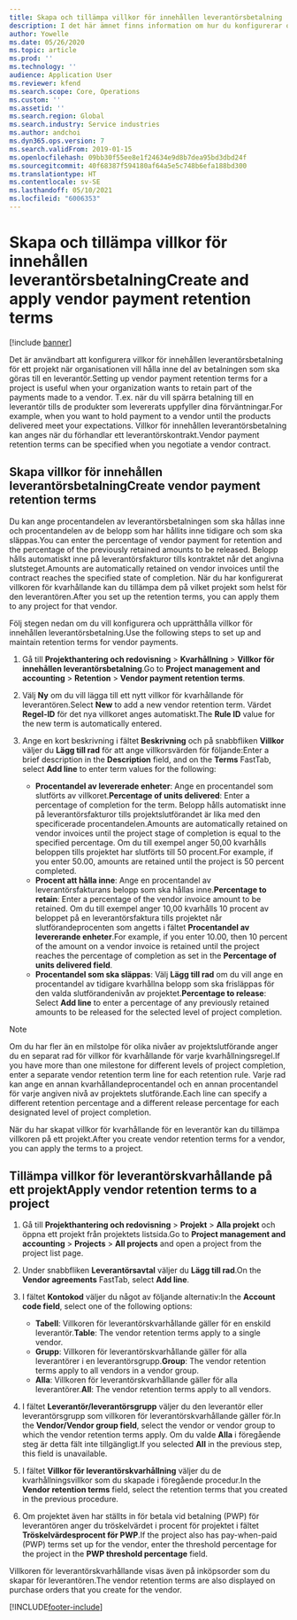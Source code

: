 ```yaml
---
title: Skapa och tillämpa villkor för innehållen leverantörsbetalning
description: I det här ämnet finns information om hur du konfigurerar och upprätthåller villkor för innehållen leverantörsbetalning.
author: Yowelle
ms.date: 05/26/2020
ms.topic: article
ms.prod: ''
ms.technology: ''
audience: Application User
ms.reviewer: kfend
ms.search.scope: Core, Operations
ms.custom: ''
ms.assetid: ''
ms.search.region: Global
ms.search.industry: Service industries
ms.author: andchoi
ms.dyn365.ops.version: 7
ms.search.validFrom: 2019-01-15
ms.openlocfilehash: 09bb30f55ee8e1f24634e9d8b7dea95bd3dbd24f
ms.sourcegitcommit: 40f68387f594180af64a5e5c748b6efa188bd300
ms.translationtype: HT
ms.contentlocale: sv-SE
ms.lasthandoff: 05/10/2021
ms.locfileid: "6006353"
---
```

# <a name="create-and-apply-vendor-payment-retention-terms"></a><span data-ttu-id="69f04-103">Skapa och tillämpa villkor för innehållen leverantörsbetalning</span><span class="sxs-lookup"><span data-stu-id="69f04-103">Create and apply vendor payment retention terms</span></span>

[!include [banner](../includes/banner.md)] 

<span data-ttu-id="69f04-104">Det är användbart att konfigurera villkor för innehållen leverantörsbetalning för ett projekt när organisationen vill hålla inne del av betalningen som ska göras till en leverantör.</span><span class="sxs-lookup"><span data-stu-id="69f04-104">Setting up vendor payment retention terms for a project is useful when your organization wants to retain part of the payments made to a vendor.</span></span> <span data-ttu-id="69f04-105">T.ex. när du vill spärra betalning till en leverantör tills de produkter som levererats uppfyller dina förväntningar.</span><span class="sxs-lookup"><span data-stu-id="69f04-105">For example, when you want to hold payment to a vendor until the products delivered meet your expectations.</span></span> <span data-ttu-id="69f04-106">Villkor för innehållen leverantörsbetalning kan anges när du förhandlar ett leverantörskontrakt.</span><span class="sxs-lookup"><span data-stu-id="69f04-106">Vendor payment retention terms can be specified when you negotiate a vendor contract.</span></span>

## <a name="create-vendor-payment-retention-terms"></a><span data-ttu-id="69f04-107">Skapa villkor för innehållen leverantörsbetalning</span><span class="sxs-lookup"><span data-stu-id="69f04-107">Create vendor payment retention terms</span></span>

<span data-ttu-id="69f04-108">Du kan ange procentandelen av leverantörsbetalningen som ska hållas inne och procentandelen av de belopp som har hållits inne tidigare och som ska släppas.</span><span class="sxs-lookup"><span data-stu-id="69f04-108">You can enter the percentage of vendor payment for retention and the percentage of the previously retained amounts to be released.</span></span> <span data-ttu-id="69f04-109">Belopp hålls automatiskt inne på leverantörsfakturor tills kontraktet når det angivna slutsteget.</span><span class="sxs-lookup"><span data-stu-id="69f04-109">Amounts are automatically retained on vendor invoices until the contract reaches the specified state of completion.</span></span> <span data-ttu-id="69f04-110">När du har konfigurerat villkoren för kvarhållande kan du tillämpa dem på vilket projekt som helst för den leverantören.</span><span class="sxs-lookup"><span data-stu-id="69f04-110">After you set up the retention terms, you can apply them to any project for that vendor.</span></span>

<span data-ttu-id="69f04-111">Följ stegen nedan om du vill konfigurera och upprätthålla villkor för innehållen leverantörsbetalning.</span><span class="sxs-lookup"><span data-stu-id="69f04-111">Use the following steps to set up and maintain retention terms for vendor payments.</span></span> 

1. <span data-ttu-id="69f04-112">Gå till **Projekthantering och redovisning** > **Kvarhållning** > **Villkor för innehållen leverantörsbetalning**.</span><span class="sxs-lookup"><span data-stu-id="69f04-112">Go to **Project management and accounting** > **Retention** > **Vendor payment retention terms**.</span></span>
2. <span data-ttu-id="69f04-113">Välj **Ny** om du vill lägga till ett nytt villkor för kvarhållande för leverantören.</span><span class="sxs-lookup"><span data-stu-id="69f04-113">Select **New** to add a new vendor retention term.</span></span> <span data-ttu-id="69f04-114">Värdet **Regel-ID** för det nya villkoret anges automatiskt.</span><span class="sxs-lookup"><span data-stu-id="69f04-114">The **Rule ID** value for the new term is automatically entered.</span></span> 
3. <span data-ttu-id="69f04-115">Ange en kort beskrivning i fältet **Beskrivning** och på snabbfliken **Villkor** väljer du **Lägg till rad** för att ange villkorsvärden för följande:</span><span class="sxs-lookup"><span data-stu-id="69f04-115">Enter a brief description in the **Description** field, and on the **Terms** FastTab, select **Add line** to enter term values for the following:</span></span>

   - <span data-ttu-id="69f04-116">**Procentandel av levererade enheter**: Ange en procentandel som slutförts av villkoret.</span><span class="sxs-lookup"><span data-stu-id="69f04-116">**Percentage of units delivered**: Enter a percentage of completion for the term.</span></span> <span data-ttu-id="69f04-117">Belopp hålls automatiskt inne på leverantörsfakturor tills projektslutförandet är lika med den specificerade procentandelen.</span><span class="sxs-lookup"><span data-stu-id="69f04-117">Amounts are automatically retained on vendor invoices until the project stage of completion is equal to the specified percentage.</span></span> <span data-ttu-id="69f04-118">Om du till exempel anger 50,00 kvarhålls beloppen tills projektet har slutförts till 50 procent.</span><span class="sxs-lookup"><span data-stu-id="69f04-118">For example, if you enter 50.00, amounts are retained until the project is 50 percent completed.</span></span>
   - <span data-ttu-id="69f04-119">**Procent att hålla inne**: Ange en procentandel av leverantörsfakturans belopp som ska hållas inne.</span><span class="sxs-lookup"><span data-stu-id="69f04-119">**Percentage to retain**: Enter a percentage of the vendor invoice amount to be retained.</span></span> <span data-ttu-id="69f04-120">Om du till exempel anger 10,00 kvarhålls 10 procent av beloppet på en leverantörsfaktura tills projektet når slutförandeprocenten som angetts i fältet **Procentandel av levererande enheter**.</span><span class="sxs-lookup"><span data-stu-id="69f04-120">For example, if you enter 10.00, then 10 percent of the amount on a vendor invoice is retained until the project reaches the percentage of completion as set in the **Percentage of units delivered field**.</span></span>
   - <span data-ttu-id="69f04-121">**Procentandel som ska släppas**: Välj **Lägg till rad** om du vill ange en procentandel av tidigare kvarhållna belopp som ska frisläppas för den valda slutförandenivån av projektet.</span><span class="sxs-lookup"><span data-stu-id="69f04-121">**Percentage to release**: Select **Add line** to enter a percentage of any previously retained amounts to be released for the selected level of project completion.</span></span>

> [!NOTE]
> <span data-ttu-id="69f04-122">Om du har fler än en milstolpe för olika nivåer av projektslutförande anger du en separat rad för villkor för kvarhållande för varje kvarhållningsregel.</span><span class="sxs-lookup"><span data-stu-id="69f04-122">If you have more than one milestone for different levels of project completion, enter a separate vendor retention term line for each retention rule.</span></span> <span data-ttu-id="69f04-123">Varje rad kan ange en annan kvarhållandeprocentandel och en annan procentandel för varje angiven nivå av projektets slutförande.</span><span class="sxs-lookup"><span data-stu-id="69f04-123">Each line can specify a different retention percentage and a different release percentage for each designated level of project completion.</span></span>

<span data-ttu-id="69f04-124">När du har skapat villkor för kvarhållande för en leverantör kan du tillämpa villkoren på ett projekt.</span><span class="sxs-lookup"><span data-stu-id="69f04-124">After you create vendor retention terms for a vendor, you can apply the terms to a project.</span></span>

## <a name="apply-vendor-retention-terms-to-a-project"></a><span data-ttu-id="69f04-125">Tillämpa villkor för leverantörskvarhållande på ett projekt</span><span class="sxs-lookup"><span data-stu-id="69f04-125">Apply vendor retention terms to a project</span></span>

1. <span data-ttu-id="69f04-126">Gå till **Projekthantering och redovisning** > **Projekt** > **Alla projekt** och öppna ett projekt från projektets listsida.</span><span class="sxs-lookup"><span data-stu-id="69f04-126">Go to **Project management and accounting** > **Projects** > **All projects** and open a project from the project list page.</span></span>
2. <span data-ttu-id="69f04-127">Under snabbfliken **Leverantörsavtal** väljer du **Lägg till rad**.</span><span class="sxs-lookup"><span data-stu-id="69f04-127">On the **Vendor agreements** FastTab, select **Add line**.</span></span>
3. <span data-ttu-id="69f04-128">I fältet **Kontokod** väljer du något av följande alternativ:</span><span class="sxs-lookup"><span data-stu-id="69f04-128">In the **Account code field**, select one of the following options:</span></span> 

   - <span data-ttu-id="69f04-129">**Tabell**: Villkoren för leverantörskvarhållande gäller för en enskild leverantör.</span><span class="sxs-lookup"><span data-stu-id="69f04-129">**Table**: The vendor retention terms apply to a single vendor.</span></span>
   - <span data-ttu-id="69f04-130">**Grupp**: Villkoren för leverantörskvarhållande gäller för alla leverantörer i en leverantörsgrupp.</span><span class="sxs-lookup"><span data-stu-id="69f04-130">**Group**: The vendor retention terms apply to all vendors in a vendor group.</span></span>
   - <span data-ttu-id="69f04-131">**Alla**: Villkoren för leverantörskvarhållande gäller för alla leverantörer.</span><span class="sxs-lookup"><span data-stu-id="69f04-131">**All**: The vendor retention terms apply to all vendors.</span></span>

4. <span data-ttu-id="69f04-132">I fältet **Leverantör/leverantörsgrupp** väljer du den leverantör eller leverantörsgrupp som villkoren för leverantörskvarhållande gäller för.</span><span class="sxs-lookup"><span data-stu-id="69f04-132">In the **Vendor/Vendor group field**, select the vendor or vendor group to which the vendor retention terms apply.</span></span> <span data-ttu-id="69f04-133">Om du valde **Alla** i föregående steg är detta fält inte tillgängligt.</span><span class="sxs-lookup"><span data-stu-id="69f04-133">If you selected **All** in the previous step, this field is unavailable.</span></span>
5. <span data-ttu-id="69f04-134">I fältet **Villkor för leverantörskvarhållning** väljer du de kvarhållningsvillkor som du skapade i föregående procedur.</span><span class="sxs-lookup"><span data-stu-id="69f04-134">In the **Vendor retention terms** field, select the retention terms that you created in the previous procedure.</span></span>
6. <span data-ttu-id="69f04-135">Om projektet även har ställts in för betala vid betalning (PWP) för leverantören anger du tröskelvärdet i procent för projektet i fältet **Tröskelvärdesprocent för PWP**.</span><span class="sxs-lookup"><span data-stu-id="69f04-135">If the project also has pay-when-paid (PWP) terms set up for the vendor, enter the threshold percentage for the project in the **PWP threshold percentage** field.</span></span>

<span data-ttu-id="69f04-136">Villkoren för leverantörskvarhållande visas även på inköpsorder som du skapar för leverantören.</span><span class="sxs-lookup"><span data-stu-id="69f04-136">The vendor retention terms are also displayed on purchase orders that you create for the vendor.</span></span>


[!INCLUDE[footer-include](../includes/footer-banner.md)]